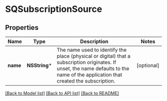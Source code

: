 # SQSubscriptionSource

## Properties
Name | Type | Description | Notes
------------ | ------------- | ------------- | -------------
**name** | **NSString*** | The name used to identify the place (physical or digital) that a subscription originates. If unset, the name defaults to the name of the application that created the subscription. | [optional] 

[[Back to Model list]](../README.md#documentation-for-models) [[Back to API list]](../README.md#documentation-for-api-endpoints) [[Back to README]](../README.md)


